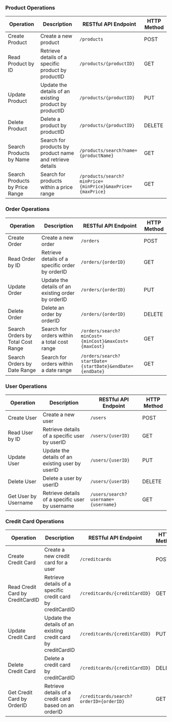 ### Product Operations

| Operation       | Description                                      | RESTful API Endpoint                 | HTTP Method |
|-----------------|--------------------------------------------------|--------------------------------------|-------------|
| Create Product  | Create a new product                             | `/products`                          | POST        |
| Read Product by ID | Retrieve details of a specific product by productID | `/products/{productID}`             | GET         |
| Update Product  | Update the details of an existing product by productID | `/products/{productID}`             | PUT         |
| Delete Product  | Delete a product by productID                   | `/products/{productID}`             | DELETE      |
| Search Products by Name | Search for products by product name and retrieve details | `/products/search?name={productName}` | GET         |
| Search Products by Price Range | Search for products within a price range | `/products/search?minPrice={minPrice}&maxPrice={maxPrice}` | GET |

### Order Operations

| Operation       | Description                                      | RESTful API Endpoint                 | HTTP Method |
|-----------------|--------------------------------------------------|--------------------------------------|-------------|
| Create Order    | Create a new order                               | `/orders`                            | POST        |
| Read Order by ID | Retrieve details of a specific order by orderID | `/orders/{orderID}`                 | GET         |
| Update Order    | Update the details of an existing order by orderID | `/orders/{orderID}`                 | PUT         |
| Delete Order    | Delete an order by orderID                       | `/orders/{orderID}`                 | DELETE      |
| Search Orders by Total Cost Range | Search for orders within a total cost range | `/orders/search?minCost={minCost}&maxCost={maxCost}` | GET |
| Search Orders by Date Range | Search for orders within a date range | `/orders/search?startDate={startDate}&endDate={endDate}` | GET |

### User Operations

| Operation       | Description                                      | RESTful API Endpoint                 | HTTP Method |
|-----------------|--------------------------------------------------|--------------------------------------|-------------|
| Create User    | Create a new user                               | `/users`                            | POST        |
| Read User by ID | Retrieve details of a specific user by userID   | `/users/{userID}`                   | GET         |
| Update User    | Update the details of an existing user by userID | `/users/{userID}`                   | PUT         |
| Delete User    | Delete a user by userID                         | `/users/{userID}`                   | DELETE      |
| Get User by Username | Retrieve details of a specific user by username | `/users/search?username={username}` | GET         |

### Credit Card Operations

| Operation           | Description                                      | RESTful API Endpoint                 | HTTP Method |
|---------------------|--------------------------------------------------|--------------------------------------|-------------|
| Create Credit Card  | Create a new credit card for a user              | `/creditcards`                       | POST        |
| Read Credit Card by CreditCardID | Retrieve details of a specific credit card by creditCardID | `/creditcards/{creditCardID}` | GET |
| Update Credit Card  | Update the details of an existing credit card by creditCardID | `/creditcards/{creditCardID}` | PUT |
| Delete Credit Card  | Delete a credit card by creditCardID              | `/creditcards/{creditCardID}` | DELETE |
| Get Credit Card by OrderID | Retrieve details of a credit card based on an orderID | `/creditcards/search?orderID={orderID}` | GET |


